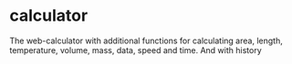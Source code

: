 # calculator
The web-calculator with additional functions for calculating area, length, temperature, volume, mass, data, speed and time. And with history
